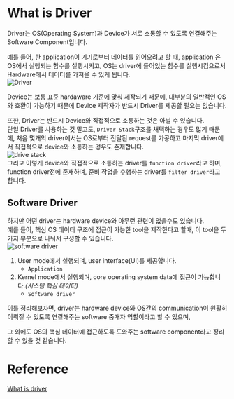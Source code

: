 # What is Driver

Driver는 OS(Operating System)과 Device가 서로 소통할 수 있도록 연결해주는 Software Component입니다.

예를 들어, 한 application이 기기로부터 데이터를 읽어오려고 할 때, application 은 OS에서 실행되는 함수를 실행시키고, OS는 driver에 들어있는 함수를 실행시킴으로서 Hardware에서 데이터를 가져올 수 있게 됩니다.  
![Driver](https://learn.microsoft.com/en-us/windows-hardware/drivers/gettingstarted/images/whatisadriver01.png)

Device는 보통 표준 hardaware 기준에 맞춰 제작되기 때문에, 대부분의 일반적인 OS와 호환이 가능하기 때문에 Device 제작자가 반드시 Driver를 제공할 필요는 없습니다.  

또한, Driver는 반드시 Device와 직접적으로 소통하는 것은 아닐 수 있습니다.  
단일 Driver를 사용하는 것 말고도, `Driver Stack`구조를 채택하는 경우도 많기 때문에, 처음 몇개의 driver에서는 OS로부터 전달된 request를 가공하고 마지막 driver에서 직접적으로 device와 소통하는 경우도 존재합니다.  
![drive stack](https://learn.microsoft.com/en-us/windows-hardware/drivers/gettingstarted/images/whatisadriver02.png)  
그리고 이렇게 device와 직접적으로 소통하는 driver를 `function driver`라고 하며,  
function driver전에 존재하며, 준비 작업을 수행하는 driver를 `filter driver`라고 합니다.

## Software Driver
하지만 어떤 driver는 hardware device와 아무런 관련이 없을수도 있습니다.  
예를 들어, 핵심 OS 데이터 구조에 접근이 가능한 tool을 제작한다고 할때, 이 tool을 두가지 부분으로 나눠서 구성할 수 있습니다.  
![software driver](https://learn.microsoft.com/en-us/windows-hardware/drivers/gettingstarted/images/whatisadriver03.png)

1. User mode에서 실행되며, user interface(UI)를 제공합니다.
    - `Application`
2. Kernel mode에서 실행되며, core operating system data에 접근이 가능합니다.*(시스템 핵심 데이터)*  
    - `Software driver`

이를 정리해보자면, driver는 hardware device와 OS간의 communication이 원활히 이뤄질 수 있도록 연결해주는 software 중개자 역할이라고 할 수 있으며,  

그 외에도 OS의 핵심 데이터에 접근하도록 도와주는 software component라고 정리할 수 있을 것 같습니다.

# Reference
[What is driver](https://learn.microsoft.com/en-us/windows-hardware/drivers/gettingstarted/what-is-a-driver-)